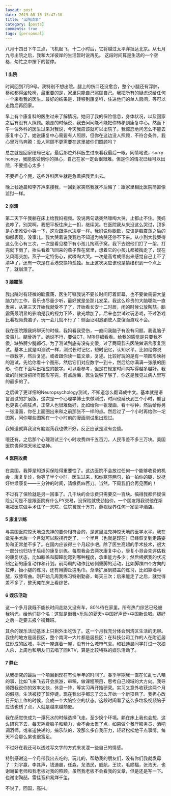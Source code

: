 ```yaml
---
layout: post
date: 2019-08-15 15:47:10
title: "出院琐事"
category: [posts]
comments: true
tags: [personnal]
---
```


八月十四日下午三点，飞机起飞，十二小时后，它将越过太平洋抵达北京。从七月九号出院之后，我和大洋彼岸的生活暂时说再见。 这段时间算是生活的一个空格，匆忙之中按下的暂停。


<h4> 1 出院 </h4>
时间回到7月9号。我特别不想出院。腿上的伤口还没愈合，整个小腿还有浮肿，移动都得坐轮椅，最重要的是，家里只能自己照顾自己。我把所有的疑虑说给任何一个来看我的医生。最好的结果是，转移到康复科，住进他们的单人房间，等可以走路后再回家。

早上有个康复科的医生过来了解情况。她问了我的保险信息，身体状况，以及回家之后有没有人照顾。她走的时候说，我去问问能不能把你转移到康复中心。然而下午一位外科的医生过来对我说，今天我应该就可以出院了。我惊恐地问怎么不能去康复中心了，她说康复中心需要有人照顾，但你在这边没人照顾，不符合条件。我心里万马奔腾：没人照顾不更需要在这里被你们照顾吗？

总之就是回家结局已定。最后那位外科医生过来看我最后一眼，同情地说，sorry honey，我能感受到你的担心，自己在家一定会很艰难。但是你的情况已经可以出院，不要担心太多！

不要担心个屁，这些外科医生就是急着把我弄出去。

晚上钱迪晨和李齐声来接我，一回到家突然我就不后悔了：跟家里相比医院简直像监狱一样。
 

<h4> 2 崩溃 </h4>
第二天下午我躺在床上给我妈视频。没说两句话突然嚎啕大哭，止都止不住。我妈说咋了，别哭啊。我把平板往床上一扣，继续哭。在医院我从来没这么哭过，顶多是心里难受小哭一下，这次跟洪水决堤一样。我妈说你歇歇，应该是脑震荡之后的抑郁表现，没事儿。我大哭着说我我也不知道为啥哭还停不下来。从小到大我哭得这么伤心有三次，一次是看见楼下有小孩儿掏燕子窝，我下去跟他们打了一架。打完就下雨了，抬头看着飞回来的燕子靠在窝里，想着它的小孩儿都被掏走了，现在又风雨交加，燕子一定特伤心，就嚎啕大哭。一次是高考成绩出来感觉自己上不了清华了，还有一次是在香港交换特孤独。反正这次哭应该也是情绪积到一个点上了，就崩溃了。


<h4> 3 脑震荡 </h4>
我出院时有轻微的脑震荡，医生叮嘱我说不要长时间盯着屏幕，也不要做需要大量脑力的工作，音乐也尽量少听，最好就是坐那儿发呆。我这么珍贵的大脑哪能一直发呆，从第三天开始我就受不了了，开始看长安十二时辰，闲的时候公放陶喆。脑震荡最明显的影响是我的视力下降，散光增加了。后来也尝试过玩游戏，不过游戏比看视频费脑子，玩一会儿就不行了：侧面证明追剧使人变傻而游戏不会。

我在医院跟我妈聊天的时候，我妈看我受伤，一直问我脑子有没有问题。我说脑子没事儿，腿骨折了。她说不行，要做CT，MRI仔细看看。给我的感觉是只要我不傻，缺胳膊少腿都行。为了测试到底有没有变傻，过了两周我去医院做语言康复测试。基本上就是IQ测试一样，测试长时记忆，短时记忆，认知水平。比如给你说一串数字，然后复述。或者跟你读一篇文章，复述。比较好玩的是有一项图形映射的测试，先给你看十个图形，然后它们对应数字一到十，然后给你满满一张纸的图形，你在下面写出相应的数字。可以看参考，但是在规定时间内写得越多越好。我做的时候没把所有图形写完，有点后悔，医生说够了够了，你这是我见过病人里写的最多的了。

之后做了更详细的Neuropsychology测试，不知道怎么翻译成中文。基本就是语言测试的扩展版，这次是一个心理学博士来做测试，时间也延长到三个小时，题目也更丧心病狂点，正常人也很难做好，比如给你一张漫画，看十秒钟，然后给你另一张漫画，你在上面圈出来和之前那张不一样的点。然后过了一个小时再给你一坨图案，问你哪些图案在一个小时前的漫画测试里出现过。

我知道就算我没有脑震荡我也做不好。反正应该是没有变傻。

哦还有，之后那个心理测试三个小时收费四千五百刀。人民币差不多三万块。美国医院贵得惊天地泣鬼神。


<h4> 4 医院收费 </h4>
在美国，我算是知道买保险得重要性了。这边医院不会放过任何一个能够收费的机会：康复复诊，你等了半个小时，医生过来，和你寒暄两句，拍一拍你的腿，说挺好继续康复——三分钟的时间，请缴费四百刀。当然，下周我们会再见面的！

不过有了保险就是另一回事了。几千块的会诊费只需要交一百块。搞得我都怀疑保险公司是不是跟医院有什么PY交易，没保险就使劲抬价。一个朋友跟我说他在斯坦福医院做手术住了一天院，住院费就十万刀，藐视世界任何一家豪华酒店。


<h4> 5 康复训练 </h4>
与美国医院惊天地泣鬼神的要价相符合的，是这里泣鬼神惊天地的医学水平。我在做完手术后一个月就可以脱拐行走了，一个半月（也就是现在）已经恢复到走路姿势和正常差不多了。在国内应该得三个月起步吧。除了医生高超的手术技术，很大一部分也归功于后续的康复训练。每周我会去两次康复中心，康复小哥会先评估我的康复状态，比如膝盖和脚踝能弯到哪种程度，承重能力多少；然后根据我的状况制定新的康复动作和计划。前两周的动作比较侧重脚的活动，比如脚踝四个方向的拉伸，抬小腿的练习，还有用脚趾搓毛巾。渐渐扩展到膝盖的练习，比如靠墙弓腿，双膝弯曲。刚开始几周我练习特别勤奋，每天三次；后来能走了之后，就觉得差不多了，整天瘫在床上看综艺。


<h4> 6 娱乐活动 </h4>
这一个多月我既不能长时间走路又没有车，80%待在家里。所有热门综艺已经被我啃光，给他们排个名：这就是街舞>乐队的夏天>中国好声音>中国新说唱。腿好之后一定要去报个街舞班。

其余的娱乐活动基本上只剩外出吃饭了。这一个月我充分体会到湾区生活的无聊。我住的地方是居民区，整个南湾一大片都是居民区：在科技公司工作的人在附近居住形成的区域，平房一座连着一座，没有什么城市气息。和钱迪晨同学打过一次狼人杀，上周也和朋友们去唱了回KTV，算是比较特殊的娱乐活动了。


<h4> 7 静止 </h4>
从我研究的最后一个项目到现在有快半年的时间了。春季学期我一直在忙乱七八糟的事，比如飞来飞去开会旅游，审稿，做课程项目，思考自己领域的大方向。我导师跟我说你的效率太快，休息一阵，等实习再开始研究。实习又意外收获这两个月的假期，生活被按了暂停键。现在我似乎都忘了怎么开始一个新项目了。我担心改日开始工作的时候，变成一个大脑空空的状态。这段时间看了这么多垃圾视频脑子应该也锈了点，人就是越来越颓废。

我在感觉快成为一潭死水的时候选择飞走。至少换个环境。躺在床上我也会想，这么研究下去，每天耗费脑子和精力，会不会太累了点。如果做个餐厅服务员，酒吧调酒师，或者送快递的，搞乐队的，没那么多自我压力，轻轻松松地干点事情，每天不会那么累也很富足。

不过好在我还可以透过写文字的方式来发泄一些自己的情感。


特别感谢这一个月带我出去吃的，玩儿的，帮助我的朋友们，没有你们我就发霉了：刘宇赢，李其声，钱迪晨，任淼，龙浩民，戚航，王钦，毛顺福，张浩天，也谢谢翟老师和我老板对我的照顾。虽然我老板不会看我的文章，但是还是写一下。也谢谢陶喆，雷佳音和易烊千玺。


不说了，回国，高兴。